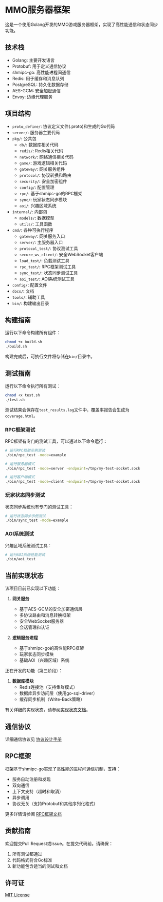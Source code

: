 # MMO服务器框架

这是一个使用Golang开发的MMO游戏服务器框架，实现了高性能通信和状态同步功能。

## 技术栈

- Golang: 主要开发语言
- Protobuf: 用于定义通信协议
- shmipc-go: 高性能进程间通信
- Redis: 用于缓存和消息队列
- PostgreSQL: 持久化数据存储
- AES-GCM: 安全加密通信
- Envoy: 边缘代理服务

## 项目结构

- `proto_define/`: 协议定义文件(.proto)和生成的Go代码
- `server/`: 服务器主要代码
- `pkg/`: 公共包
  - `db/`: 数据库相关代码
  - `redis/`: Redis相关代码
  - `network/`: 网络通信相关代码
  - `game/`: 游戏逻辑相关代码
  - `gateway/`: 网关服务组件
  - `protocol/`: 协议转换和路由
  - `security/`: 安全加密组件
  - `config/`: 配置管理
  - `rpc/`: 基于shmipc-go的RPC框架
  - `sync/`: 玩家状态同步模块
  - `aoi/`: 兴趣区域系统
- `internal/`: 内部包
  - `models/`: 数据模型
  - `utils/`: 工具函数
- `cmd/`: 各种可执行程序
  - `gateway/`: 网关服务入口
  - `server/`: 主服务器入口
  - `protocol_test/`: 协议测试工具
  - `secure_ws_client/`: 安全WebSocket客户端
  - `load_test/`: 负载测试工具
  - `rpc_test/`: RPC框架测试工具
  - `sync_test/`: 状态同步测试工具
  - `aoi_test/`: AOI系统测试工具
- `config/`: 配置文件
- `docs/`: 文档
- `tools/`: 辅助工具
- `bin/`: 构建输出目录

## 构建指南

运行以下命令构建所有组件：

```bash
chmod +x build.sh
./build.sh
```

构建完成后，可执行文件将存储在`bin/`目录中。

## 测试指南

运行以下命令执行所有测试：

```bash
chmod +x test.sh
./test.sh
```

测试结果会保存在`test_results.log`文件中，覆盖率报告会生成为`coverage.html`。

### RPC框架测试

RPC框架有专门的测试工具，可以通过以下命令运行：

```bash
# 运行RPC框架示例测试
./bin/rpc_test -mode=example

# 运行服务器模式
./bin/rpc_test -mode=server -endpoint=/tmp/my-test-socket.sock

# 运行客户端模式
./bin/rpc_test -mode=client -endpoint=/tmp/my-test-socket.sock
```

### 玩家状态同步测试

状态同步系统也有专门的测试工具：

```bash
# 运行状态同步示例测试
./bin/sync_test -mode=example
```

### AOI系统测试

兴趣区域系统测试工具：

```bash
# 运行AOI系统性能测试
./bin/aoi_test
```

## 当前实现状态

该项目目前已实现以下功能：

1. **网关服务**
   - 基于AES-GCM的安全加密通信层
   - 多协议路由和消息转换框架
   - 安全WebSocket服务器
   - 会话管理和认证

2. **逻辑服务进程**
   - 基于shmipc-go的高性能RPC框架
   - 玩家状态同步模块
   - 基础AOI（兴趣区域）系统

正在开发的功能（第三阶段）：

1. **数据库模块**
   - Redis连接池（支持集群模式）
   - 数据库异步访问层（使用go-sql-driver）
   - 缓存同步机制（Write-Back策略）

有关详细的实现状态，请参阅[实现状态文档](docs/IMPLEMENTATION_STATUS.md)。

## 通信协议

详细通信协议见 [协议设计手册](docs/ProtoDesignMaunal_v1.0.md)

## RPC框架

框架基于shmipc-go实现了高性能的进程间通信机制，支持：

- 服务自动注册和发现
- 双向通信
- 上下文支持（超时和取消）
- 异步调用
- 协议无关（支持Protobuf和其他序列化格式）

更多详情请参阅 [RPC框架文档](pkg/rpc/README.md)

## 贡献指南

欢迎提交Pull Request或Issue。在提交代码前，请确保：

1. 所有测试都通过
2. 代码格式符合Go标准
3. 新功能包含适当的测试和文档

## 许可证

[MIT License](LICENSE) 